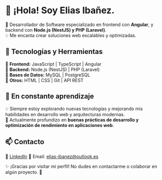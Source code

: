 # 👋 ¡Hola! Soy Elias Ibañez.  

🚀 Desarrollador de Software especializado en frontend con **Angular**, y backend con **Node.js (NestJS) y PHP (Laravel)**.  
💡 Me encanta crear soluciones web escalables y optimizadas.  

## 🚀 Tecnologías y Herramientas
🔹 **Frontend:** JavaScript | TypeScript | Angular  
🔹 **Backend:** Node.js (NestJS) | PHP (Laravel)  
🔹 **Bases de Datos:** MySQL | PostgreSQL  
🔹 **Otros:** HTML | CSS | Git | API REST  

## 🌱 En constante aprendizaje

💡 Siempre estoy explorando nuevas tecnologías y mejorando mis habilidades en desarrollo web y arquitecturas modernas.  
📖 Actualmente profundizo en **buenas prácticas de desarrollo y optimización de rendimiento en aplicaciones web**.  

<!--## 📌 Proyectos Destacados  
🔹 [Gestión de compras a crédito](https://github.com/tu-repo) – Aplicación web con API para control de pagos.  
🔹 [Tienda virtual en Vue.js](https://github.com/tu-repo) – Plataforma de e-commerce con autenticación y carrito de compras.  
-->

## 📫 Contacto  
💼 [LinkedIn](https://www.linkedin.com/in/elias-iba%C3%B1ez/) 
📧 Email: [elias-ibanez@outlook.es](mailto:elias-ibanez@outlook.es) 

✨ ¡Gracias por visitar mi perfil! No dudes en contactarme o colaborar en algún proyecto. 🚀

